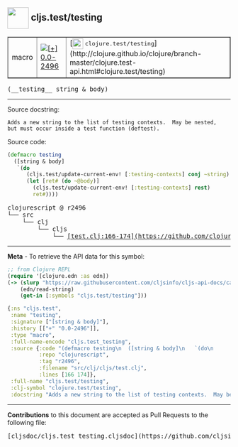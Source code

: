 ## <img width="48px" valign="middle" src="http://i.imgur.com/Hi20huC.png"> cljs.test/testing

 <table border="1">
<tr>

<td>macro</td>
<td><a href="https://github.com/cljsinfo/cljs-api-docs/tree/0.0-2496"><img valign="middle" alt="[+] 0.0-2496" src="https://img.shields.io/badge/+-0.0--2496-lightgrey.svg"></a> </td>
<td>
[<img height="24px" valign="middle" src="http://i.imgur.com/1GjPKvB.png"> <samp>clojure.test/testing</samp>](http://clojure.github.io/clojure/branch-master/clojure.test-api.html#clojure.test/testing)
</td>
</tr>
</table>

 <samp>
(__testing__ string & body)<br>
</samp>

---




Source docstring:

```
Adds a new string to the list of testing contexts.  May be nested,
but must occur inside a test function (deftest).
```

Source code:

```clj
(defmacro testing
  ([string & body]
   `(do
      (cljs.test/update-current-env! [:testing-contexts] conj ~string)
      (let [ret# (do ~@body)]
        (cljs.test/update-current-env! [:testing-contexts] rest)
        ret#))))
```

 <pre>
clojurescript @ r2496
└── src
    └── clj
        └── cljs
            └── <ins>[test.clj:166-174](https://github.com/clojure/clojurescript/blob/r2496/src/clj/cljs/test.clj#L166-L174)</ins>
</pre>


---

__Meta__ - To retrieve the API data for this symbol:

```clj
;; from Clojure REPL
(require '[clojure.edn :as edn])
(-> (slurp "https://raw.githubusercontent.com/cljsinfo/cljs-api-docs/catalog/cljs-api.edn")
    (edn/read-string)
    (get-in [:symbols "cljs.test/testing"]))
```

```clj
{:ns "cljs.test",
 :name "testing",
 :signature ["[string & body]"],
 :history [["+" "0.0-2496"]],
 :type "macro",
 :full-name-encode "cljs.test_testing",
 :source {:code "(defmacro testing\n  ([string & body]\n   `(do\n      (cljs.test/update-current-env! [:testing-contexts] conj ~string)\n      (let [ret# (do ~@body)]\n        (cljs.test/update-current-env! [:testing-contexts] rest)\n        ret#))))",
          :repo "clojurescript",
          :tag "r2496",
          :filename "src/clj/cljs/test.clj",
          :lines [166 174]},
 :full-name "cljs.test/testing",
 :clj-symbol "clojure.test/testing",
 :docstring "Adds a new string to the list of testing contexts.  May be nested,\nbut must occur inside a test function (deftest)."}

```

---

__Contributions__ to this document are accepted as Pull Requests to the following file:

 <pre>
[cljsdoc/cljs.test_testing.cljsdoc](https://github.com/cljsinfo/cljs-api-docs/blob/master/cljsdoc/cljs.test_testing.cljsdoc)
</pre>

